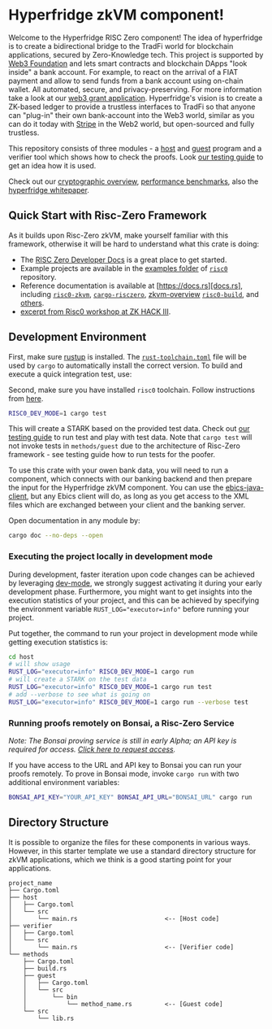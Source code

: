 # Hyperfridge zkVM component!

Welcome to the Hyperfridge RISC Zero component! The idea of hyperfridge is to create a bidirectional bridge to the TradFi world for blockchain applications, secured by Zero-Knowledge tech. This project is supported by [Web3 Foundation](https://web3.foundation/) and lets smart contracts and blockchain DApps "look inside" a bank account. For example, to react on the arrival of a FIAT payment and allow to send funds from a bank account using on-chain wallet. All automated, secure, and privacy-preserving. For more information take a look at our [web3 grant application](https://github.com/w3f/Grants-Program/blob/master/applications/hyperfridge.md). Hyperfridge's vision is to create a ZK-based ledger to provide a trustless interfaces to TradFi so that anyone can "plug-in" their own bank-account into the Web3 world, similar as you can do it today with [Stripe](https://en.wikipedia.org/wiki/Stripe,_Inc.) in the Web2 world, but open-sourced and fully trustless.

This repository consists of three modules - a [host](docs/host.md) and [guest](docs/guest-hyperfridge.md) program and a verifier tool which shows how to check the proofs. Look [our testing guide](docs/INSTRUCTIONS.md) to get an idea how it is used.

Check out our [cryptographic overview](docs/crypto.md), [performance benchmarks](docs/runtime.md), also the [hyperfridge whitepaper](https://github.com/element36-io/ocw-ebics/blob/main/docs/hyperfridge-draft.pdf).

## Quick Start with Risc-Zero Framework

As it builds upon Risc-Zero zkVM, make yourself familiar with this framework, otherwise it will be hard to understand what this crate is doing: 

- The [RISC Zero Developer Docs][dev-docs] is a great place to get started.
- Example projects are available in the [examples folder][examples] of
  [`risc0`][risc0-repo] repository.
- Reference documentation is available at [https://docs.rs][docs.rs], including
  [`risc0-zkvm`][risc0-zkvm], [`cargo-risczero`][cargo-risczero], [zkvm-overview][zkvm-overview]
  [`risc0-build`][risc0-build], and [others][crates].
- [excerpt from Risc0 workshop at ZK HACK III][zkhack-iii].

## Development Environment

First, make sure [rustup] is installed. The [`rust-toolchain.toml`][rust-toolchain] file will be used by `cargo` to
automatically install the correct version. To build and execute a quick integration test, use: 

Second, make sure you have installed `risc0` toolchain. Follow instructions from [here][quick-start].

```bash
RISC0_DEV_MODE=1 cargo test
```

This will create a STARK based on the provided test data. Check out [our testing guide](docs/INSTRUCTIONS.md) to run test and play with test data. Note that `cargo test` will not invoke tests in `methods/guest` due to the architecture of Risc-Zero framework - see testing guide how to run tests for the poofer.

To use this crate with your owen bank data, you will need to run a component, which connects with our banking backend and then prepare the input for the Hyperfridge zkVM component. You can use the [ebics-java-client][ebics-java-client], but any Ebics client will do, as long as you get access to the XML files which are exchanged between your client and the banking server.

Open documentation in any module by:

```bash
cargo doc --no-deps --open
```

### Executing the project locally in development mode

During development, faster iteration upon code changes can be achieved by leveraging [dev-mode], we strongly suggest activating it during your early development phase. Furthermore, you might want to get insights into the execution statistics of your project, and this can be achieved by specifying the environment variable `RUST_LOG="executor=info"` before running your project.

Put together, the command to run your project in development mode while getting execution statistics is:

```bash
cd host
# will show usage
RUST_LOG="executor=info" RISC0_DEV_MODE=1 cargo run
# will create a STARK on the test data 
RUST_LOG="executor=info" RISC0_DEV_MODE=1 cargo run test
# add --verbose to see what is going on
RUST_LOG="executor=info" RISC0_DEV_MODE=1 cargo run --verbose test
```

### Running proofs remotely on Bonsai, a Risc-Zero Service

_Note: The Bonsai proving service is still in early Alpha; an API key is
required for access. [Click here to request access][bonsai access]._

If you have access to the URL and API key to Bonsai you can run your proofs
remotely. To prove in Bonsai mode, invoke `cargo run` with two additional
environment variables:

```bash
BONSAI_API_KEY="YOUR_API_KEY" BONSAI_API_URL="BONSAI_URL" cargo run
```

## Directory Structure

It is possible to organize the files for these components in various ways.
However, in this starter template we use a standard directory structure for zkVM
applications, which we think is a good starting point for your applications.

```text
project_name
├── Cargo.toml
├── host
│   ├── Cargo.toml
│   └── src
│       └── main.rs                        <-- [Host code]
├── verifier
│   ├── Cargo.toml
│   └── src
│       └── main.rs                        <-- [Verifier code]
└── methods
    ├── Cargo.toml
    ├── build.rs
    ├── guest
    │   ├── Cargo.toml
    │   └── src
    │       └── bin
    │           └── method_name.rs         <-- [Guest code]
    └── src
        └── lib.rs
```



[bonsai access]: https://bonsai.xyz/apply
[cargo-risczero]: https://docs.rs/cargo-risczero
[crates]: https://github.com/risc0/risc0/blob/main/README.md#rust-binaries
[quick-start]: https://dev.risczero.com/api/zkvm/quickstart
[dev-docs]: https://dev.risczero.com
[dev-mode]: https://dev.risczero.com/api/zkvm/dev-mode
[docs.rs]: https://docs.rs/releases/search?query=risc0
[examples]: https://github.com/risc0/risc0/tree/main/examples
[risc0-build]: https://docs.rs/risc0-build
[risc0-repo]: https://www.github.com/risc0/risc0
[risc0-zkvm]: https://docs.rs/risc0-zkvm
[rustup]: https://rustup.rs
[rust-toolchain]: rust-toolchain.toml
[zkvm-overview]: https://dev.risczero.com/zkvm
[zkhack-iii]: https://www.youtube.com/watch?v=Yg_BGqj_6lg&list=PLcPzhUaCxlCgig7ofeARMPwQ8vbuD6hC5&index=5
[ebics-java-client]: https://github.com/element36-io/ebics-java-client